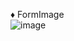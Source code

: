 ♦ FormImage  
![image](https://github.com/comtaken/ledger-pj/assets/65578523/d3911416-82c1-48ed-b232-8d410df21ed6)

